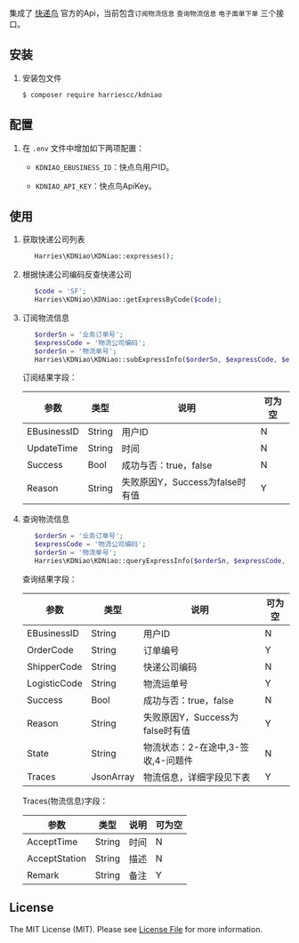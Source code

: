 集成了 [快递鸟](http://www.kdniao.com) 官方的Api，当前包含`订阅物流信息`  `查询物流信息` `电子面单下单` 三个接口。

## 安装

 1. 安装包文件

	``` bash
	$ composer require harriescc/kdniao
	```

## 配置

1. 在 `.env` 文件中增加如下两项配置：

	- `KDNIAO_EBUSINESS_ID`：快点鸟用户ID。

	- `KDNIAO_API_KEY`：快点鸟ApiKey。

## 使用

1. 获取快递公司列表

    ```php
       Harries\KDNiao\KDNiao::expresses();
    ```

2. 根据快递公司编码反查快递公司

    ```php
       $code = 'SF';
       Harries\KDNiao\KDNiao::getExpressByCode($code);
    ```

3. 订阅物流信息
    
    ```php
       $orderSn = '业务订单号';
       $expressCode = '物流公司编码';
       $orderSn = '物流单号';
       Harries\KDNiao\KDNiao::subExpressInfo($orderSn, $expressCode, $expressSn);
    ```
    
    订阅结果字段：
    
    | 参数  | 类型  | 说明  | 可为空  |
    | ------------ | ------------ | ------------ | ------------ |
    | EBusinessID | String | 用户ID | N |
    | UpdateTime | String | 时间 | N |
    | Success | Bool | 成功与否：true，false | N |
    | Reason | String | 失败原因Y，Success为false时有值 | Y |
    
4. 查询物流信息
    
    ```php
       $orderSn = '业务订单号';
       $expressCode = '物流公司编码';
       $orderSn = '物流单号';
       Harries\KDNiao\KDNiao::queryExpressInfo($orderSn, $expressCode, $expressSn);
    ```
    
    查询结果字段：
    
    | 参数  | 类型  | 说明  | 可为空  |
    | ------------ | ------------ | ------------ | ------------ |
    | EBusinessID | String | 用户ID | N |
    | OrderCode | String | 订单编号 | Y |
    | ShipperCode | String | 快递公司编码 | N |
    | LogisticCode | String | 物流运单号 | Y |
    | Success | Bool | 成功与否：true，false | N |
    | Reason | String | 失败原因Y，Success为false时有值 | Y |
    | State | String | 物流状态：2-在途中,3-签收,4-问题件 | N |
    | Traces | JsonArray | 物流信息，详细字段见下表 | Y |

    Traces(物流信息)字段：
    
    | 参数  | 类型  | 说明  | 可为空  |
    | ------------ | ------------ | ------------ | ------------ |
    | AcceptTime | String | 时间 | N |
    | AcceptStation | String | 描述 | N |
    | Remark | String | 备注 | Y |

## License

The MIT License (MIT). Please see [License File](LICENSE.md) for more information.
